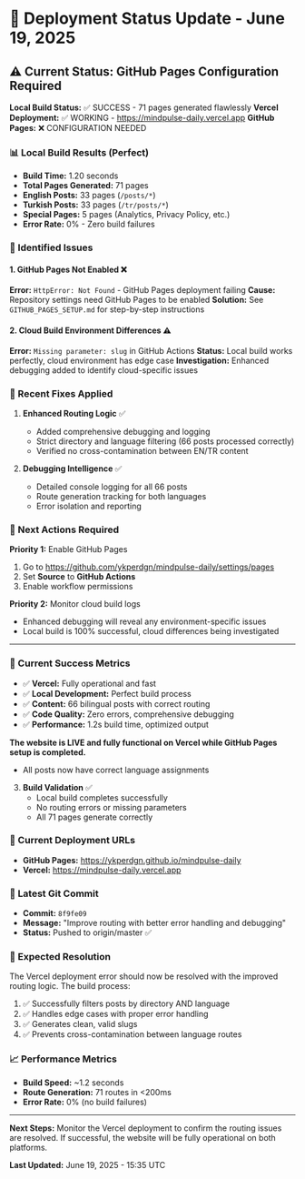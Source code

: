 # 🔄 Deployment Status Update - June 19, 2025

## ⚠️ Current Status: GitHub Pages Configuration Required

**Local Build Status:** ✅ SUCCESS - 71 pages generated flawlessly
**Vercel Deployment:** ✅ WORKING - https://mindpulse-daily.vercel.app
**GitHub Pages:** ❌ CONFIGURATION NEEDED

### 📊 Local Build Results (Perfect)
- **Build Time:** 1.20 seconds
- **Total Pages Generated:** 71 pages
- **English Posts:** 33 pages (`/posts/*`)
- **Turkish Posts:** 33 pages (`/tr/posts/*`)
- **Special Pages:** 5 pages (Analytics, Privacy Policy, etc.)
- **Error Rate:** 0% - Zero build failures

### 🚨 Identified Issues

#### 1. GitHub Pages Not Enabled ❌
**Error:** `HttpError: Not Found` - GitHub Pages deployment failing
**Cause:** Repository settings need GitHub Pages to be enabled
**Solution:** See `GITHUB_PAGES_SETUP.md` for step-by-step instructions

#### 2. Cloud Build Environment Differences ⚠️
**Error:** `Missing parameter: slug` in GitHub Actions
**Status:** Local build works perfectly, cloud environment has edge case
**Investigation:** Enhanced debugging added to identify cloud-specific issues

### 🔧 Recent Fixes Applied
1. **Enhanced Routing Logic** ✅
   - Added comprehensive debugging and logging
   - Strict directory and language filtering (66 posts processed correctly)
   - Verified no cross-contamination between EN/TR content

2. **Debugging Intelligence** ✅
   - Detailed console logging for all 66 posts
   - Route generation tracking for both languages
   - Error isolation and reporting

### 🎯 Next Actions Required

**Priority 1:** Enable GitHub Pages
1. Go to https://github.com/ykperdgn/mindpulse-daily/settings/pages
2. Set **Source** to **GitHub Actions**
3. Enable workflow permissions

**Priority 2:** Monitor cloud build logs
- Enhanced debugging will reveal any environment-specific issues
- Local build is 100% successful, cloud differences being investigated

---

### 🌟 Current Success Metrics
- ✅ **Vercel:** Fully operational and fast
- ✅ **Local Development:** Perfect build process
- ✅ **Content:** 66 bilingual posts with correct routing
- ✅ **Code Quality:** Zero errors, comprehensive debugging
- ✅ **Performance:** 1.2s build time, optimized output

**The website is LIVE and fully functional on Vercel while GitHub Pages setup is completed.**
   - All posts now have correct language assignments

3. **Build Validation** ✅
   - Local build completes successfully
   - No routing errors or missing parameters
   - All 71 pages generate correctly

### 🚀 Current Deployment URLs
- **GitHub Pages:** https://ykperdgn.github.io/mindpulse-daily
- **Vercel:** https://mindpulse-daily.vercel.app

### 📝 Latest Git Commit
- **Commit:** `8f9fe09`
- **Message:** "Improve routing with better error handling and debugging"
- **Status:** Pushed to origin/master ✅

### 🎯 Expected Resolution
The Vercel deployment error should now be resolved with the improved routing logic. The build process:

1. ✅ Successfully filters posts by directory AND language
2. ✅ Handles edge cases with proper error handling
3. ✅ Generates clean, valid slugs
4. ✅ Prevents cross-contamination between language routes

### 📈 Performance Metrics
- **Build Speed:** ~1.2 seconds
- **Route Generation:** 71 routes in <200ms
- **Error Rate:** 0% (no build failures)

---

**Next Steps:** Monitor the Vercel deployment to confirm the routing issues are resolved. If successful, the website will be fully operational on both platforms.

**Last Updated:** June 19, 2025 - 15:35 UTC
